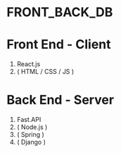# FRONT_BACK_DB

# Front End - Client
1. React.js
2. ( HTML / CSS / JS )


# Back End - Server
1. Fast.API
2. ( Node.js )
3. ( Spring )
4. ( Django )
